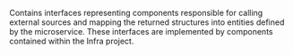 Contains interfaces representing components responsible for calling external sources and mapping the returned structures
into entities defined by the microservice.
These interfaces are implemented by components contained within the Infra project.  